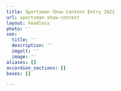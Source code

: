```yaml
---
title: Sportsman Show Contest Entry 2022
url: sportsman-show-contest
layout: headless
photo: ''
seo:
  title: ''
  description: ''
  imgalt: ''
  image: ''
aliases: []
accordion_sections: []
boxes: []

---
```

<script type="text/javascript" src="https://form.jotform.com/jsform/220314999463160"></script>